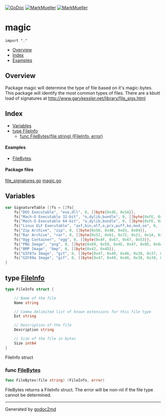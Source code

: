 [![GoDoc](https://godoc.org/github.com/mkmueller/magic?status.svg)](https://godoc.org/github.com/mkmueller/magic)
[![MarkMueller](https://img.shields.io/badge/tests-passed-00cc00.svg)](http://markmueller.com/)
[![MarkMueller](https://img.shields.io/badge/coverage-95.2%25-orange.svg)](http://markmueller.com/)






# magic
`import "."`

* [Overview](#pkg-overview)
* [Index](#pkg-index)
* [Examples](#pkg-examples)

## <a name="pkg-overview">Overview</a>
Package magic will determine the type of file based on it's magic-bytes. This
package will identify the most common types of files. There are a kbutt load of
signatures at <a href="http://www.garykessler.net/library/file_sigs.html">http://www.garykessler.net/library/file_sigs.html</a>




## <a name="pkg-index">Index</a>
* [Variables](#pkg-variables)
* [type FileInfo](#FileInfo)
  * [func FileBytes(file string) (FileInfo, error)](#FileBytes)

#### <a name="pkg-examples">Examples</a>
* [FileBytes](#example_FileBytes)

#### <a name="pkg-files">Package files</a>
[file_signatures.go](/src/target/file_signatures.go) [magic.go](/src/target/magic.go)



## <a name="pkg-variables">Variables</a>
``` go
var SignatureTable []fs = []fs{
    fs{"DOS Executable", "exe,dll", 0, []byte{0x4D, 0x5A}},
    fs{"Mach-O Executable 32-bit", "o,dylib,bundle", 0, []byte{0xFE, 0xED, 0xFA, 0xCE}},
    fs{"Mach-O Executable 64-bit", "o,dylib,bundle", 0, []byte{0xFE, 0xED, 0xFA, 0xCF}},
    fs{"Linux ELF Executable", "axf,bin,elf,o,prx,puff,ko,mod,so", 0, []byte{0x7F, 0x45, 0x4C, 0x46}},
    fs{"Zip Archive", "zip", 0, []byte{0x50, 0x4B, 0x03, 0x04}},
    fs{"Rar Archive", "rar", 0, []byte{0x52, 0x61, 0x72, 0x21, 0x1A, 0x07, 0x01, 0x00}},
    fs{"Ogg Container", "ogg", 0, []byte{0x4F, 0x67, 0x67, 0x53}},
    fs{"PNG Image", "png", 0, []byte{0x89, 0x50, 0x4E, 0x47, 0x0D, 0x0A, 0x1A, 0x0A}},
    fs{"BMP Image", "bmp", 0, []byte{0x42, 0x4D}},
    fs{"GIF87a Image", "gif", 0, []byte{0x47, 0x49, 0x46, 0x38, 0x37, 0x61}},
    fs{"GIF89a Image", "gif", 0, []byte{0x47, 0x49, 0x46, 0x38, 0x39, 0x61}},
}
```



## <a name="FileInfo">type</a> [FileInfo](/src/target/magic.go?s=663:908#L32)
``` go
type FileInfo struct {

    // Name of the file
    Name string

    // Comma delimited list of known extensions for this file type
    Ext string

    // Description of the file
    Description string

    // Size of the file in bytes
    Size int64
}
```
FileInfo struct







### <a name="FileBytes">func</a> [FileBytes](/src/target/magic.go?s=1047:1095#L53)
``` go
func FileBytes(file string) (FileInfo, error)
```
FileBytes returns a FileInfo struct. The error will be non-nil if the file
type cannot be determined.









- - -
Generated by [godoc2md](http://godoc.org/github.com/davecheney/godoc2md)
